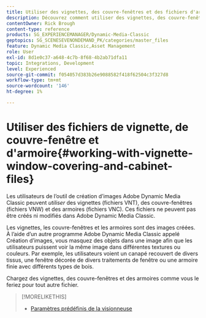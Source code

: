 ```yaml
---
title: Utiliser des vignettes, des couvre-fenêtres et des fichiers d'armoire
description: Découvrez comment utiliser des vignettes, des couvre-fenêtres et des fichiers d’armoire dans Adobe Dynamic Media Classic.
contentOwner: Rick Brough
content-type: reference
products: SG_EXPERIENCEMANAGER/Dynamic-Media-Classic
geptopics: SG_SCENESEVENONDEMAND_PK/categories/master_files
feature: Dynamic Media Classic,Asset Management
role: User
exl-id: 8d1e0c37-a648-4c7b-8f68-4b2ab71dfa11
topic: Integrations, Development
level: Experienced
source-git-commit: f054057d383b26e9088582f418f62504c3f327d8
workflow-type: tm+mt
source-wordcount: '146'
ht-degree: 1%

---
```


# Utiliser des fichiers de vignette, de couvre-fenêtre et d&#39;armoire{#working-with-vignette-window-covering-and-cabinet-files}

Les utilisateurs de l’outil de création d’images Adobe Dynamic Media Classic peuvent *utiliser* des vignettes (fichiers VNT), des couvre-fenêtres (fichiers VNW) et des armoires (fichiers VNC). Ces fichiers ne peuvent pas être créés ni modifiés dans Adobe Dynamic Media Classic.

Les vignettes, les couvre-fenêtres et les armoires sont des images créées. À l’aide d’un autre programme Adobe Dynamic Media Classic appelé Création d’images, vous masquez des objets dans une image afin que les utilisateurs puissent voir la même image dans différentes textures ou couleurs. Par exemple, les utilisateurs voient un canapé recouvert de divers tissus, une fenêtre décorée de divers traitements de fenêtre ou une armoire finie avec différents types de bois.

Chargez des vignettes, des couvre-fenêtres et des armoires comme vous le feriez pour tout autre fichier.

>[!MORELIKETHIS]
>
>* [Paramètres prédéfinis de la visionneuse](application-setup.md#viewer_presets)
